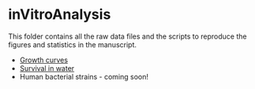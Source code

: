 # inVitroAnalysis

This folder contains all the raw data files and the scripts
to reproduce the figures and statistics in the manuscript.

- [Growth curves](GrowthCurves/)
- [Survival in water](WaterSurvival/)  
- Human bacterial strains - coming soon!
